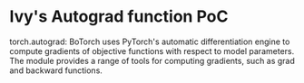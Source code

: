 # Ivy's Autograd function PoC

torch.autograd: BoTorch uses PyTorch's automatic differentiation engine to compute gradients of objective functions with respect to model parameters. The module provides a range of tools for computing gradients, such as grad and backward functions.
